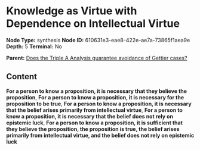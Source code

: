 # Knowledge as Virtue with Dependence on Intellectual Virtue

**Node Type:** synthesis
**Node ID:** 610631e3-eae8-422e-ae7a-73865f1aea9e
**Depth:** 5
**Terminal:** No

**Parent:** [Does the Triple A Analysis guarantee avoidance of Gettier cases?](does-the-triple-a-analysis-guarantee-avoidance-of-gettier-cases-antithesis-4715057e-f442-412b-9739-bf3609a6e454.md)

## Content

**For a person to know a proposition, it is necessary that they believe the proposition**, **For a person to know a proposition, it is necessary for the proposition to be true**, **For a person to know a proposition, it is necessary that the belief arises primarily from intellectual virtue**, **For a person to know a proposition, it is necessary that the belief does not rely on epistemic luck**, **For a person to know a proposition, it is sufficient that they believe the proposition, the proposition is true, the belief arises primarily from intellectual virtue, and the belief does not rely on epistemic luck**
